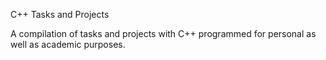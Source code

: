 C++ Tasks and Projects 

A compilation of tasks and projects with C++ programmed for personal as well as academic purposes. 
